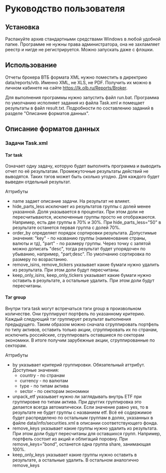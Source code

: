 ﻿# Руководство пользователя

## Установка
Распакуйте архив стандартными средствами Windows в любой удобной папке. Программе не нужны права администратора, она не захламляет реестр и нигде не регистрируется. Можно запускать даже с флэшки.

## Использование
Отчеты брокера ВТБ формата XML нужно поместить в директрию data/reports/vtb. Именно XML, не XLS, не PDF. Получить их можно в личном кабинете на сайте https://lk.olb.ru/Reports/Broker. 

Для выполнения программы нужно запустить файл run.bat. Программа по умолчанию исполняет задания из файла Task.xml и помещает результаты в файл result.txt. Подробности по составлению заданий в разделе "Описание форматов данных".

## Описание форматов данных

### Задачи Task.xml

#### Тэг task

Означает одну задачу, которую будет выполнять программа и выводить отчет по её результатам. Промежуточные результаты действий не выводятся. Таких тэгов может быть сколько угодно. Для каждого будет выведен отдельный результат.

Аттрибуты

* name задает описание задачи. На результат не влияет.
* hide_parts_less исключает из результатов группы с долей менее указанной. Доля указывается в процентах. При этом доли не пересчитываются, исключенные группы просто не отображаются. Например, есть две группы в 70% и 30%. При hide_parts_less="50" в результате останется первая группа с долей 70%.
* order_by определяет порядок сортировки результата. Допустимые значения: "key" - по названию группы (наименование страны, валюты и тд), "part" - по размеру группы. Через точку с запятой можно дописать "desc", тогда результат будет упорядочен по убыванию, например, "part;desc". По умолчанию сортировка по размеру по возрастанию.
* remove_isins, remove_tickers указывает какие бумаги нужно удалить из результата. При этом доли будут пересчитаны.
* keep_only_isins, keep_only_tickers указывает какие бумаги нужно оставить в результате, а остальные удалить. При этом доли будут пересчитаны.

#### Тэг group

Внутри тэга task могут встречаться тэги group в произвольном количестве. Они группируют портфель по указанному критерию. Каждый следующий тэг группирует результат выполнения предыдущего. Таким образом можно сначала сгруппировать портфель по типу активов, оставить только акции, сгруппировать их по странам, исключить российские, сгруппировать оставшиеся по секторам экономики. В итоге получим зарубежные акции, сгруппированные по секторам.

Аттрибуты

* by указывает критерий группировки. Обязательный аттрибут. Доступные значения: 
	* country - по странам
	* currency - по валютам
	* type - по типам актива
	* sector - по секторам экономики
* unpack_etf указывает нужно ли заглядывать внутрь ETF при группировке по типам актива. При друггих группировка это делается всегда автоматически. Если значение равно yes, то в результате не будет группы с названием etf. Всё её содержимое будет распределено по остальным группам в долях, указанных в файле data/info/securities.xml в описании соответствующего фонда.
* remove_keys указывает какие группы нужно удалить из результата. При этом доли будут пересчитаны для оставшихся групп. Например, портфель состоит из акций и облигаций поровну. При remove_keys="bond", останется одна группа share, занимающая 100%.
* keep_only_keys указывает какие группы нужно оставить в результате, а остальные удалить. В остальном аналогично remove_keys 
